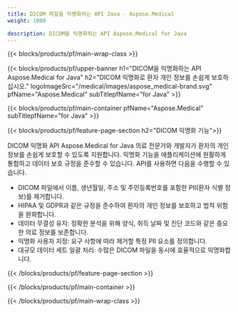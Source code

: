 ```yaml
---
title: DICOM 파일을 익명화하는 API Java - Aspose.Medical
weight: 1000

description: DICOM을 익명화하는 API Aspose.Medical for Java 
---
```


{{< blocks/products/pf/main-wrap-class >}}

{{< blocks/products/pf/upper-banner h1="DICOM을 익명화하는 API Aspose.Medical for Java" h2="DICOM 익명화로 환자 개인 정보를 손쉽게 보호하십시오." logoImageSrc="/medical/images/aspose_medical-brand.svg" pfName="Aspose.Medical" subTitlepfName="for Java" >}}

{{< blocks/products/pf/main-container pfName="Aspose.Medical" subTitlepfName="for Java" >}}

{{< blocks/products/pf/feature-page-section h2="DICOM 익명화 기능">}}

<p>DICOM 익명화 API Aspose.Medical for Java 의료 전문가와 개발자가 환자의 개인 정보를 손쉽게 보호할 수 있도록 지원합니다. 익명화 기능을 애플리케이션에 원활하게 통합하고 데이터 보호 규정을 준수할 수 있습니다. API를 사용하면 다음을 수행할 수 있습니다.</p>

<ul>
<li>DICOM 파일에서 이름, 생년월일, 주소 및 주민등록번호를 포함한 PII(환자 식별 정보)를 제거합니다.</li>
<li>HIPAA 및 GDPR과 같은 규정을 준수하여 환자의 개인 정보를 보호하고 법적 위험을 완화합니다.</li>
<li>데이터 무결성 유지: 정확한 분석을 위해 양식, 취득 날짜 및 진단 코드와 같은 중요한 의료 정보를 보존합니다.</li>
<li>익명화 사용자 지정: 요구 사항에 따라 제거할 특정 PII 요소를 정의합니다.</li>
<li>대규모 데이터 세트 일괄 처리: 수많은 DICOM 파일을 동시에 효율적으로 익명화합니다.</li>
</ul>

{{< /blocks/products/pf/feature-page-section >}}

{{< /blocks/products/pf/main-container >}}

{{< /blocks/products/pf/main-wrap-class >}}